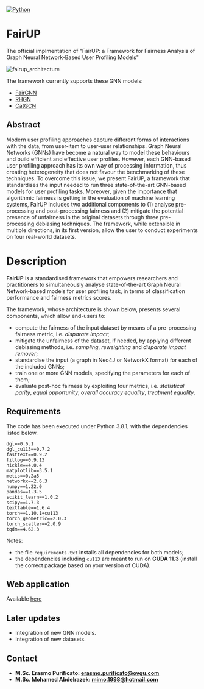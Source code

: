 [![Python](https://img.shields.io/badge/Python-3.8.10-%233776AB?logo=Python)](https://www.python.org/)

# FairUP
The official implmentation of "FairUP: a Framework for Fairness Analysis of Graph Neural Network-Based User Profiling Models"

![fairup_architecture](https://user-images.githubusercontent.com/45569039/220563974-905756a9-eb1f-4140-9a17-73b8c3a52529.png)

The framework currently supports these GNN models:
- [FairGNN](https://arxiv.org/abs/2009.01454)
- [RHGN](https://arxiv.org/abs/2110.07181)
- [CatGCN](https://arxiv.org/abs/2009.05303)
## Abstract
Modern user profiling approaches capture different forms of interactions with the data, from user-item to user-user relationships. Graph Neural Networks (GNNs) have become a natural way to model these behaviours and build efficient and effective user profiles. However, each GNN-based user profiling approach has its own way of processing information, thus creating heterogeneity that does not favour the benchmarking of these techniques. To overcome this issue, we present FairUP, a framework that standardises the input needed to run three state-of-the-art GNN-based models for user profiling tasks. Moreover, given the importance that algorithmic fairness is getting in the evaluation of machine learning systems, FairUP includes two additional components to (1) analyse pre-processing and post-processing fairness and (2) mitigate the potential presence of unfairness in the original datasets through three pre-processing debiasing techniques. The framework, while extensible in multiple directions, in its first version, allow the user to conduct experiments on four real-world datasets.

# Description
**FairUP** is a standardised framework that empowers researchers and practitioners to simultaneously analyse state-of-the-art Graph Neural Network-based models for user profiling task, in terms of classification performance and fairness metrics scores.

The framework, whose architecture is shown below, presents several components, which allow end-users to:
* compute the fairness of the input dataset by means of a pre-processing fairness metric, i.e. *disparate impact*;
* mitigate the unfairness of the dataset, if needed, by applying different debiasing methods, i.e. *sampling*, *reweighting* and *disparate impact remover*; 
* standardise the input (a graph in Neo4J or NetworkX format) for each of the included GNNs;
* train one or more GNN models, specifying the parameters for each of them;
* evaluate post-hoc fairness by exploiting four metrics, i.e. *statistical parity*, *equal opportunity*, *overall accuracy equality*, *treatment equality*.


##
## Requirements
The code has been executed under Python 3.8.1, with the dependencies listed below.

```
dgl==0.6.1
dgl_cu113==0.7.2
fasttext==0.9.2
fitlog==0.9.13
hickle==4.0.4
matplotlib==3.5.1
metis==0.2a5
networkx==2.6.3
numpy==1.22.0
pandas==1.3.5
scikit_learn==1.0.2
scipy==1.7.3
texttable==1.6.4
torch==1.10.1+cu113
torch_geometric==2.0.3
torch_scatter==2.0.9
tqdm==4.62.3
```
Notes:
* the file `requirements.txt` installs all dependencies for both models;
* the dependencies including `cu113` are meant to run on **CUDA 11.3** (install the correct package based on your version of CUDA).

## Web application
Available [here](https://mohamedabdelrazek9-fairup-homepage-gv365a.streamlit.app/)

## Later updates
- Integration of new GNN models.
- Integration of new datasets.

## Contact
- **M.Sc. Erasmo Purificato: erasmo.purificato@ovgu.com**
- **M.Sc. Mohamed Abdelrazek: mimo.1998@hotmail.com**
